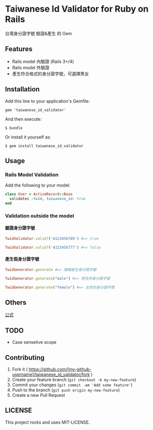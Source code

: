 # Taiwanese Id Validator for Ruby on Rails

台灣身分證字號 驗證&產生 的 Gem

## Features

* Rails model 內驗證 (Rails 3+/4)
* Rails model 外驗證
* 產生符合格式的身分證字號，可選擇男女


## Installation

Add this line to your application's Gemfile:

    gem 'taiwanese_id_validator'

And then execute:

    $ bundle

Or install it yourself as:

    $ gem install taiwanese_id_validator

## Usage

### Rails Model Validation

Add the following to your model:

```ruby
class User < ActiveRecord::Base
  validates :twid, taiwanese_id: true
end
```

### Validation outside the model

#### 驗證身分證字號

```ruby
TwidValidator.valid?('A123456789') #=> true
```

```ruby
TwidValidator.valid?('A123456777') #=> false
```

#### 產生假身分證字號

```ruby
TwidGenerator.generate #=> 隨機產生身分證字號
```

```ruby
TwidGenerator.generate("male") #=> 男性的身分證字號
```

```ruby
TwidGenerator.generate("female") #=> 女性的身分證字號
```

## Others

[公式](https://zh.wikipedia.org/wiki/%E4%B8%AD%E8%8F%AF%E6%B0%91%E5%9C%8B%E5%9C%8B%E6%B0%91%E8%BA%AB%E5%88%86%E8%AD%89)


## TODO

* Case sensetive scope

## Contributing

1. Fork it ( https://github.com/[my-github-username]/taiwanese_id_validator/fork )
2. Create your feature branch (`git checkout -b my-new-feature`)
3. Commit your changes (`git commit -am 'Add some feature'`)
4. Push to the branch (`git push origin my-new-feature`)
5. Create a new Pull Request


## LICENSE

This project rocks and uses MIT-LICENSE.